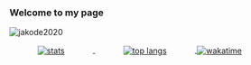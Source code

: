 ### Welcome to my page

<p align="left"> <img src="https://komarev.com/ghpvc/?username=jakode2020&color=blueviolet" alt="jakode2020" /> </p>

  <a href="https://github.com/anuraghazra/github-readme-stats" >
    <img src="https://github-readme-stats.vercel.app/api?username=jakode2020&count_private=true&show_icons=true&theme=dark" alt="stats" style="vertical-align:middle;margin:0px 50px"/>
  </a>
  <a href="https://github.com/anuraghazra/github-readme-stats" >
    <img src="https://github-readme-stats.vercel.app/api/top-langs/?username=jakode2020&layout=compact&theme=dark" alt="top langs" style="vertical-align:middle;margin:0px 50px"/>
  </a>
  <a href="https://github.com/anuraghazra/github-readme-stats">
    <img align="center" src="https://github-readme-stats.vercel.app/api/wakatime?username=jakode2020&theme=dark&layout=compact" alt="wakatime"/>
  </a>
